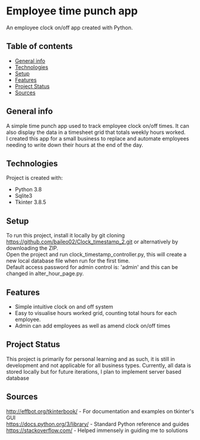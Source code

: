 # Employee time punch app
An employee clock on/off app created with Python.

## Table of contents
* [General info](#general-info)
* [Technologies](#technologies)
* [Setup](#setup)
* [Features](#features)
* [Project Status](#project-status)
* [Sources](#sources)

<a name="general-info"></a>
## General info 
A simple time punch app used to track employee clock on/off times. It can also display the data in a timesheet grid
that totals weekly hours worked. <br/>
I created this app for a small business to replace and automate employees needing to write down their hours at the end 
of the day.

<a name="technologies"></a>
## Technologies
Project is created with:
* Python 3.8
* Sqlite3 
* Tkinter 3.8.5

<a name="setup"></a>
## Setup
To run this project, install it locally by git cloning https://github.com/baileo02/Clock_timestamp_2.git or 
alternatively by downloading the ZIP. <br/>
Open the project and run clock_timestamp_controller.py, this will create a new local database file when run for 
the first time. <br/>
Default access password for admin control is: 'admin' and this can be changed in alter_hour_page.py. <br/>

<a name="features"></a>
## Features
* Simple intuitive clock on and off system
* Easy to visualise hours worked grid, counting total hours for each employee.
* Admin can add employees as well as amend clock on/off times

<a name="project-status"></a>
## Project Status
This project is primarily for personal learning and as such, it is still in development and not applicable for all business types.
Currently, all data is stored locally but for future iterations, I plan to implement server based database

<a name="sources"></a>
## Sources 
http://effbot.org/tkinterbook/ - For documentation and examples on tkinter's GUI <br/>
https://docs.python.org/3/library/ - Standard Python reference and guides <br/>
https://stackoverflow.com/ - Helped immensely in guiding me to solutions 
